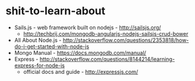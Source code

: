 # shit-to-learn-about

- Sails.js - web framework built on nodejs - http://sailsjs.org/
  - http://techbrij.com/mongodb-angularjs-nodejs-sailsjs-crud-bower
- All About Node.js - http://stackoverflow.com/questions/2353818/how-do-i-get-started-with-node-js
- Mongo Manual - https://docs.mongodb.com/manual/
- Express - http://stackoverflow.com/questions/8144214/learning-express-for-node-js
  - official docs and guide - http://expressjs.com/
